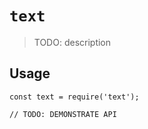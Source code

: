 # `text`

> TODO: description

## Usage

```
const text = require('text');

// TODO: DEMONSTRATE API
```
